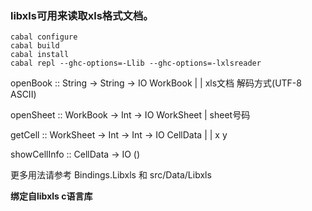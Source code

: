 ### libxls可用来读取xls格式文档。

```shell
cabal configure
cabal build
cabal install
cabal repl --ghc-options=-Llib --ghc-options=-lxlsreader
```

openBook :: String -> String -> IO WorkBook
            |         |
            xls文档   解码方式(UTF-8 ASCII)

openSheet :: WorkBook -> Int -> IO WorkSheet
                         |
                         sheet号码

getCell :: WorkSheet -> Int -> Int -> IO CellData
                        |      |
                        x      y

showCellInfo :: CellData -> IO ()

更多用法请参考 Bindings.Libxls 和 src/Data/Libxls

**绑定自libxls c语言库**
